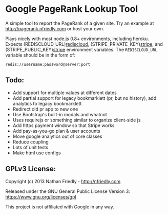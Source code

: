Google PageRank Lookup Tool
===========================

A simple tool to report the PageRank of a given site. Try an example at 
http://pagerank.nfriedly.com or host your own. 

Plays nicely with most node.js 0.8+ environments, including heroku. Expects 
(REDISCLOUD_URL)[rediscloud],  (STRIPE_PRIVATE_KEY)[stripe], and (STRIPE_PUBLIC_KEY)[stripe] 
environment variables. The `REDISCLOUD_URL` variable should be in the form of:

    redis://username:password@server:port
    
[stripe]: https://manage.stripe.com/account/apikeys
[rediscloud]: http://redis-cloud.com/

Todo:
-----

* Add support for multiple values at different dates
* Add partial support for legacy bookmarklett (pr, but no history), add analytics to legacy bookmarklett
* Redirect old pr app to new one
* Use Bootstrap's built-in modals and whatnot
* Uses requirejs or something similar to organize client-side js
* Add https payment window so that Stripe works
* Add pay-as-you-go plan & user accounts
* Move google analytics out of core classes
* Reduce coupling
* Lots of unit tests
* Make html use configs


GPLv3 License:
--------------

Copyright (c) 2013 Nathan Friedly - http://nfriedly.com

Released under the GNU General Public License Version 3:  https://www.gnu.org/licenses/gpl

This project is not affiliated with Google in any way.